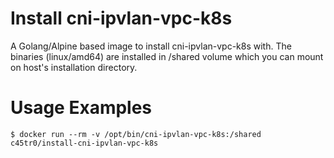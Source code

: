 # Install cni-ipvlan-vpc-k8s

A Golang/Alpine based image to install cni-ipvlan-vpc-k8s with. 
The binaries (linux/amd64) are installed in /shared volume which you can mount on host's installation directory.

# Usage Examples

```
$ docker run --rm -v /opt/bin/cni-ipvlan-vpc-k8s:/shared c45tr0/install-cni-ipvlan-vpc-k8s
```
